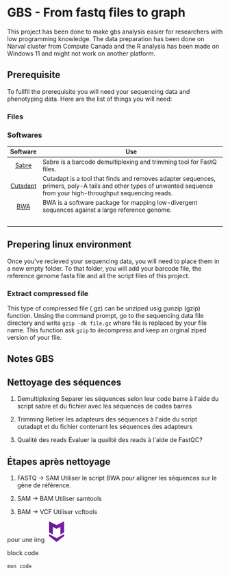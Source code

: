 # GBS - From fastq files to graph

This project has been done to make gbs analysis easier for researchers with low programming knowledge.
The data preparation has been done on Narval cluster from Compute Canada and the R analysis has been made on Windows 11 and might not work on another platform.


## Prerequisite

To fullfil the prerequisite you will need your sequencing data and phenotyping data. Here are the list of things you will need:

### Files


### Softwares
| Software | Use |
| :---: | --- |
| [Sabre][SabreREF] | Sabre is a barcode demultiplexing and trimming tool for FastQ files. |
| [Cutadapt][CutadaptREF] | Cutadapt is a tool that finds and removes adapter sequences, primers, poly-A tails and other types of unwanted sequence from your high-throughput sequencing reads. |
| [BWA][bwaREF] | BWA is a software package for mapping low-divergent sequences against a large reference genome. |
|  |  |
|  |  |
|  |  |
|  |  |
|  |  |


## Prepering linux environment
Once you've recieved your sequencing data, you will need to place them in a new empty folder. To that folder, you will add your barcode file, the reference genome fasta file and all the script files of this project. 

### Extract compressed file
This type of compressed file (.gz) can be unziped usig gunzip (gzip) function. Unsing the command prompt, go to the sequencing data file directory and write `gzip -dk file.gz` where file is replaced by your file name. This function ask `gzip` to `d`ecompress and `k`eep an orginal ziped version of your file.


## Notes GBS

##


## Nettoyage des séquences
1. Demultiplexing
   Separer les séquences selon leur code barre à l'aide du script sabre et du fichier avec les séquences de codes barres

2. Trimming
   Retirer les adapteurs des séquences à l'aide du script cutadapt et du fichier contenant les séquences des adapteurs

3. Qualité des reads
   Évaluer la qualité des reads à l'aide de FastQC?

## Étapes après nettoyage
1. FASTQ -> SAM
   Utiliser le script BWA pour alligner les séquences sur le gène de référence.

2. SAM -> BAM
   Utiliser samtools

3. BAM -> VCF
   Utiliser vcftools






[SabreREF]: https://github.com/najoshi/sabre
[CutadaptREF]: https://cutadapt.readthedocs.io/en/stable/index.html
[bwaREF]: https://bio-bwa.sourceforge.net/











pour une img
![alt text][logo]

[logo]: https://github.com/adam-p/markdown-here/raw/master/src/common/images/icon48.png "Logo Title Text 2"


block code
```
mon code
```

